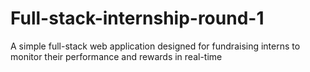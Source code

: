 # Full-stack-internship-round-1
A simple full-stack web application designed for fundraising interns to monitor their performance and rewards in real-time
